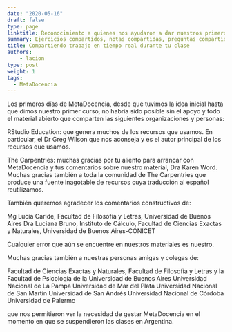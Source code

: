 ```yaml
---
date: "2020-05-16"
draft: false
type: page
linktitle: Reconocimiento a quienes nos ayudaron a dar nuestros primero pasos
summary: Ejercicios compartidos, notas compartidas, preguntas compartidas. Una de las herramientas que recomendamos para mantener la motiviación de tus estudiantes. En este post te contamos cómo implementarla.
title: Compartiendo trabajo en tiempo real durante tu clase
authors: 
    - lacion
type: post
weight: 1
tags: 
  - MetaDocencia
---
```


Los primeros días de MetaDocencia, desde que tuvimos la idea inicial hasta que dimos nuestro primer curso, no habría sido posible sin el apoyo y todo el material abierto que comparten las siguientes organizaciones y personas:

RStudio Education: que genera muchos de los recursos que usamos. En particular, el Dr Greg Wilson que nos aconseja y es el autor principal de los recursos que usamos.

The Carpentries: muchas gracias por tu aliento para arrancar con MetaDocencia y tus comentarios sobre nuestro material, Dra Karen Word. Muchas gracias también a toda la comunidad de The Carpentries que produce una fuente inagotable de recursos cuya traducción al español reutilizamos.

También queremos agradecer los comentarios constructivos de:

Mg Lucía Caride, Facultad de Filosofía y Letras, Universidad de Buenos Aires
Dra Luciana Bruno, Instituto de Cálculo, Facultad de Ciencias Exactas y Naturales, Universidad de Buenos Aires-CONICET

Cualquier error que aún se encuentre en nuestros materiales es nuestro.

Muchas gracias también a nuestras personas amigas y colegas de:

Facultad de Ciencias Exactas y Naturales, Facultad de Filosofía y Letras y la Facultad de Psicología de la Universidad de Buenos Aires
Universidad Nacional de La Pampa
Universidad de Mar del Plata
Universidad Nacional de San Martín
Universidad de San Andrés
Universidad Nacional de Córdoba
Universidad de Palermo

que nos permitieron ver la necesidad de gestar MetaDocencia en el momento en que se suspendieron las clases en Argentina.
